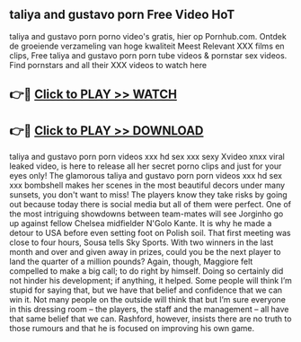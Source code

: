 ## taliya and gustavo porn Free Video HoT 

taliya and gustavo porn porno video's gratis, hier op Pornhub.com. Ontdek de groeiende verzameling van hoge kwaliteit Meest Relevant XXX films en clips,
Free taliya and gustavo porn porn tube videos & pornstar sex videos. Find pornstars and all their XXX videos to watch here


## 👉🔴 [Click to PLAY >> WATCH](http://us.freeplayer.one?title=taliya_and_gustavo_porn&ref=16D)

## 👉🔴 [Click to PLAY >> DOWNLOAD](http://us.freeplayer.one?title=taliya_and_gustavo_porn&ref=16D)


taliya and gustavo porn porn videos xxx hd sex xxx sexy Xvideo xnxx viral leaked video, is here to release all her secret porno clips and just for your eyes only! The glamorous taliya and gustavo porn porn videos xxx hd sex xxx bombshell makes her scenes in the most beautiful decors under many sunsets, you don't want to miss! The players know they take risks by going out because today there is social media but all of them were perfect. One of the most intriguing showdowns between team-mates will see Jorginho go up against fellow Chelsea midfielder N'Golo Kante. It is why he made a detour to USA before even setting foot on Polish soil. That first meeting was close to four hours, Sousa tells Sky Sports. With two winners in the last month and over and given away in prizes, could you be the next player to land the quarter of a million pounds? Again, though, Maggiore felt compelled to make a big call; to do right by himself. Doing so certainly did not hinder his development; if anything, it helped. Some people will think I’m stupid for saying that, but we have that belief and confidence that we can win it. Not many people on the outside will think that but I’m sure everyone in this dressing room – the players, the staff and the management – all have that same belief that we can. Rashford, however, insists there are no truth to those rumours and that he is focused on improving his own game.